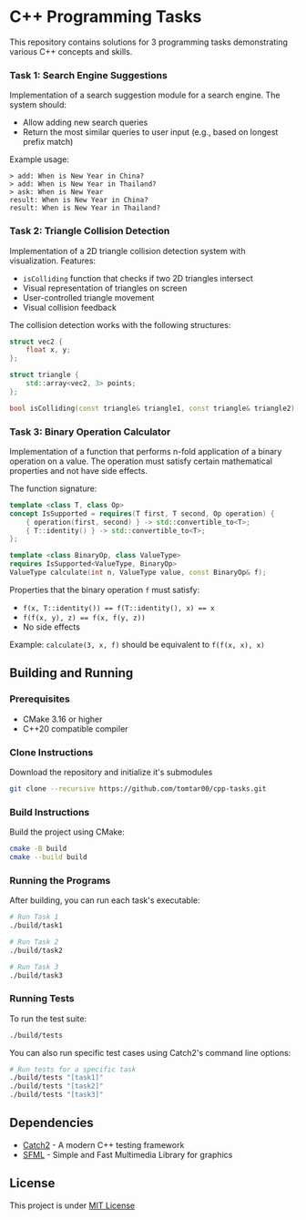 # C++ Programming Tasks

This repository contains solutions for 3 programming tasks demonstrating various C++ concepts and skills.

### Task 1: Search Engine Suggestions
Implementation of a search suggestion module for a search engine. The system should:
- Allow adding new search queries
- Return the most similar queries to user input (e.g., based on longest prefix match)

Example usage:
```
> add: When is New Year in China?
> add: When is New Year in Thailand?
> ask: When is New Year
result: When is New Year in China?
result: When is New Year in Thailand?
```

### Task 2: Triangle Collision Detection
Implementation of a 2D triangle collision detection system with visualization. Features:
- `isColliding` function that checks if two 2D triangles intersect
- Visual representation of triangles on screen
- User-controlled triangle movement
- Visual collision feedback

The collision detection works with the following structures:
```cpp
struct vec2 {
    float x, y;
};

struct triangle {
    std::array<vec2, 3> points;
};

bool isColliding(const triangle& triangle1, const triangle& triangle2);
```

### Task 3: Binary Operation Calculator
Implementation of a function that performs n-fold application of a binary operation on a value. The operation must satisfy certain mathematical properties and not have side effects.

The function signature:
```cpp
template <class T, class Op>
concept IsSupported = requires(T first, T second, Op operation) {
    { operation(first, second) } -> std::convertible_to<T>;
    { T::identity() } -> std::convertible_to<T>;
};

template <class BinaryOp, class ValueType>
requires IsSupported<ValueType, BinaryOp>
ValueType calculate(int n, ValueType value, const BinaryOp& f);
```

Properties that the binary operation `f` must satisfy:
- `f(x, T::identity()) == f(T::identity(), x) == x`
- `f(f(x, y), z) == f(x, f(y, z))`
- No side effects

Example: `calculate(3, x, f)` should be equivalent to `f(f(x, x), x)`

## Building and Running

### Prerequisites
- CMake 3.16 or higher
- C++20 compatible compiler

### Clone Instructions

Download the repository and initialize it's submodules
```bash
git clone --recursive https://github.com/tomtar00/cpp-tasks.git
```

### Build Instructions

Build the project using CMake:
```bash
cmake -B build
cmake --build build
```

### Running the Programs

After building, you can run each task's executable:

```bash
# Run Task 1
./build/task1

# Run Task 2
./build/task2

# Run Task 3  
./build/task3
```

### Running Tests

To run the test suite:

```bash
./build/tests
```

You can also run specific test cases using Catch2's command line options:

```bash
# Run tests for a specific task
./build/tests "[task1]"
./build/tests "[task2]"
./build/tests "[task3]"
```

## Dependencies

- [Catch2](https://github.com/catchorg/Catch2) - A modern C++ testing framework
- [SFML](https://github.com/SFML/SFML) - Simple and Fast Multimedia Library for graphics

## License

This project is under [MIT License](LICENSE)
